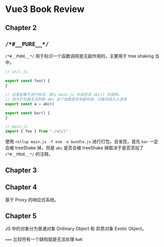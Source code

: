 # Vue3 Book Review

## Chapter 2

## `/*#__PURE__*/`

`/*#__PURE__*/` 用于标识一个函数调用是无副作用的，主要用于 tree shaking 当中。

```js
// util.js

export const foo() {
}

// 这里如果不进行标注，那么 main.js 中会包含 abc() 的调用，
// 因为打包器无法判断 abc 这个函数是否有副作用，只能将其引入进来
export const a = abc()

export const bar() {
}
```

```js
// main.js
import { foo } from "./util"
````

使用 `rollup main.js -f esm -o bundle.js` 进行打包，会发现，首先 `bar` 一定会被 treeShake 掉，但是 `abc` 是否会被 treeShake 掉取决于是否添加了 `/*#__PRUE__*/` 的注释。

## Chapter 3

## Chapter 4

基于 Proxy 的响应式系统。

## Chapter 5

JS 中的对象分为普通对象 Ordinary Object 和 异质对象 Exotic Object。

`===` 比较符有一个缺陷就是无法处理 `NaN`

